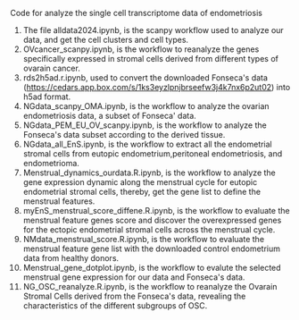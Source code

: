 Code for analyze the single cell transcriptome data of endometriosis

1. The file alldata2024.ipynb, is the scanpy workflow used to analyze our data, and get the cell clusters and cell types.
2. OVcancer_scanpy.ipynb, is the workflow to reanalyze the genes specifically expressed in stromal cells derived from different types of ovarain cancer.
3. rds2h5ad.r.ipynb, used to convert the downloaded Fonseca's data (https://cedars.app.box.com/s/1ks3eyzlpnjbrseefw3j4k7nx6p2ut02) into h5ad format.
4. NGdata_scanpy_OMA.ipynb, is the workflow to analyze the ovarian endometriosis data, a subset of Fonseca' data.
5. NGdata_PEM_EU_OV_scanpy.ipynb, is the workflow to analyze the Fonseca's data subset according to the derived tissue.
6. NGdata_all_EnS.ipynb, is the workflow to extract all the endometrial stromal cells from eutopic endometrium,peritoneal endometriosis, and endometrioma.
7. Menstrual_dynamics_ourdata.R.ipynb, is the workflow to analyze the gene expression dynamic along the menstrual cycle for eutopic endometrial stromal cells, thereby, get the gene list to define the menstrual features.
8. myEnS_menstrual_score_diffene.R.ipynb, is the workflow to evaluate the menstrual feature genes score and discover the overexpressed genes for the ectopic endometrial stromal cells across the menstrual cycle.
9. NMdata_menstrual_score.R.ipynb, is the workflow to evaluate the menstrual feature gene list with the downloaded control endometrium data from healthy donors.
10. Menstrual_gene_dotplot.ipynb, is the workflow to evalute the selected menstrual gene expression for our data and Fonseca's data.
11. NG_OSC_reanalyze.R.ipynb, is the workflow to reanalyze the Ovarain Stromal Cells derived from the Fonseca's data, revealing the characteristics of the different subgroups of OSC.

